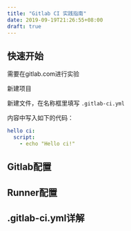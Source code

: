 ```yaml
---
title: "Gitlab CI 实践指南"
date: 2019-09-19T21:26:55+08:00
draft: true
---
```


## 快速开始

需要在gitlab.com进行实验

新建项目

新建文件，在名称框里填写 `.gitlab-ci.yml`

内容中写入如下的代码：

```yaml
hello ci:
  script:
    - echo "Hello ci!"
```

## Gitlab配置

## Runner配置

## .gitlab-ci.yml详解
